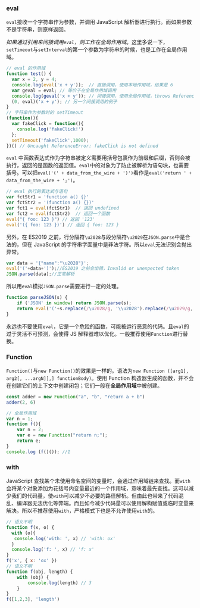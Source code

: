 ### eval

`eval`接收一个字符串作为参数，并调用 JavaScript 解析器进行执行。而如果参数不是字符串，则原样返回。

_如果通过引用来间接调用`eval`，则工作在全局作用域_。这里多说一下，`setTimeout`与`setInterval`的第一个参数为字符串的时候，也是工作在全局作用域。

```js
// eval 的作用域
function test() {
  var x = 2, y = 4;
  console.log(eval('x + y'));  // 直接调用，使用本地作用域，结果是 6
  var geval = eval; // 等价于在全局作用域调用
  console.log(geval('x + y')); // 间接调用，使用全局作用域，throws ReferenceError 因为`x`未定义
  (0, eval)('x + y'); // 另一个间接调用的例子
​}
// 字符串作为参数时的 setTimeout
(function(){
  var fakeClick = function(){
    console.log('fakeClick!')
  };
  setTimeout('fakeClick',1000);
})() // Uncaught ReferenceError: fakeClick is not defined
```

`eval` 中函数表达式作为字符串被定义需要用括号包裹作为前缀和后缀，否则会被执行，返回的是函数的返回值。`eval`中的对象为了防止被解析为语句块，也需要括号。可以把`eval('(' + data_from_the_wire + ')')`看作是`eval('return ' + data_from_the_wire + ';')`。

```js
// eval 执行的表达式与语句
var fctStr1 = 'function a() {}'
var fctStr2 = '(function a() {})'
var fct1 = eval(fctStr1)  // 返回 undefined
var fct2 = eval(fctStr2)  // 返回一个函数
eval("{ foo: 123 }") // 返回 '123'
eval('({ foo: 123 })') // 返回 { foo: 123 }
```

另外，在 ES2019 之前，行分隔符`\u2028`与段分隔符`\u2029`在`JSON.parse`中是合法的，但在 JavaScript 的字符串字面量中是非法字符。所以`eval`无法识别会抛出异常。

```js
var data = '{"name":"\u2028"}';
eval('('+data+')');//ES2019 之前会出错，Invalid or unexpected token
JSON.parse(data);//正常解析
````

所以用`eval`模拟`JSON.parse`需要进行一定的处理。

```js
function parseJSON(s) {
    if ('JSON' in window) return JSON.parse(s);
    return eval('('+s.replace(/\u2028/g, '\\u2028').replace(/\u2029/g, '\\u2029')+')');
}
```

永远也不要使用`eval`，它是一个危险的函数，可能被运行恶意的代码。且`eval`的过于灵活不可预测，会使得 JS 解释器难以优化。一般推荐使用`Function`进行替换。

### Function

`Function()`与`new Function()`的效果是一样的。语法为`new Function ([arg1[, arg2[, ...argN]],] functionBody)`。使用 Function 构造器生成的函数，并不会在创建它们的上下文中创建闭包；它们一般在**全局作用域**中被创建。

```js
const adder = new Function("a", "b", "return a + b")
adder(2, 6)

// 全局作用域
var n = 1;
function f(){
    var n = 2;
    var e = new Function("return n;");
    return e;
}
console.log (f()()); //1
```

### with

JavaScript 查找某个未使用命名空间的变量时，会通过作用域链来查找。而`with`会将某个对象添加为花括号内变量最近的一个作用域，意味着最先查找。这可以减少我们的代码量，使`with`可以减少不必要的路径解析。但由此也带来了代码混乱、编译器无法优化等弊端。而且如今减少代码量可以使用解构赋值或临时变量来解决。所以不推荐使用`with`，严格模式下也是不允许使用`with`的。

```js
// 语义不明
function f(x, o) {
  with (o){
   console.log('with: ', x) // 'with: ox'
  }
  console.log('f: ', x) // 'f: x'
}
f('x', { x: 'ox' })
// 语义不明
function f(obj, length) {
    with (obj) {
        console.log(length) // 3
    }
}
f([1,2,3], 'length')
```

